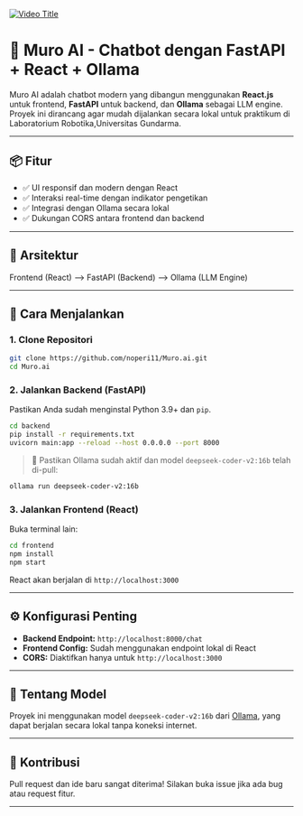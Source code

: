 [![Video Title](https://youtu.be/KKuDQnvgJjA/0.jpg)](https://youtu.be/KKuDQnvgJjA)
# 💬 Muro AI - Chatbot dengan FastAPI + React + Ollama

Muro AI adalah chatbot modern yang dibangun menggunakan **React.js** untuk frontend, **FastAPI** untuk backend, dan **Ollama** sebagai LLM engine. Proyek ini dirancang agar mudah dijalankan secara lokal untuk praktikum di Laboratorium Robotika,Universitas Gundarma.

---

## 📦 Fitur

- ✅ UI responsif dan modern dengan React
- ✅ Interaksi real-time dengan indikator pengetikan
- ✅ Integrasi dengan Ollama secara lokal
- ✅ Dukungan CORS antara frontend dan backend

---

## 🧠 Arsitektur

Frontend (React) --> FastAPI (Backend) --> Ollama (LLM Engine)

---

## 🚀 Cara Menjalankan

### 1. Clone Repositori
```bash
git clone https://github.com/noperi11/Muro.ai.git
cd Muro.ai
````

### 2. Jalankan Backend (FastAPI)

Pastikan Anda sudah menginstal Python 3.9+ dan `pip`.

```bash
cd backend
pip install -r requirements.txt
uvicorn main:app --reload --host 0.0.0.0 --port 8000
```

> 📍 Pastikan Ollama sudah aktif dan model `deepseek-coder-v2:16b` telah di-pull:

```bash
ollama run deepseek-coder-v2:16b
```

### 3. Jalankan Frontend (React)

Buka terminal lain:

```bash
cd frontend
npm install
npm start
```

React akan berjalan di `http://localhost:3000`

---

## ⚙️ Konfigurasi Penting

* **Backend Endpoint:** `http://localhost:8000/chat`
* **Frontend Config:** Sudah menggunakan endpoint lokal di React
* **CORS:** Diaktifkan hanya untuk `http://localhost:3000`

---

## 🧠 Tentang Model

Proyek ini menggunakan model `deepseek-coder-v2:16b` dari [Ollama](https://ollama.com/), yang dapat berjalan secara lokal tanpa koneksi internet.

---

## 🤝 Kontribusi

Pull request dan ide baru sangat diterima! Silakan buka issue jika ada bug atau request fitur.

---
